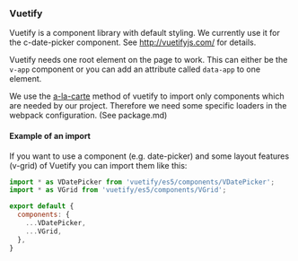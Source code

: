 ### Vuetify
 
Vuetify is a component library with default styling. We currently use it for the c-date-picker component.
See http://vuetifyjs.com/ for details.

Vuetify needs one root element on the page to work. This can either be the `v-app` component or you can add an attribute called `data-app` to one element.

We use the [a-la-carte](https://vuetifyjs.com/en/guides/a-la-carte) method of vuetify to import only components which are needed by our project. Therefore we need some specific loaders in the webpack configuration. (See package.md)

#### Example of an import

If you want to use a component (e.g. date-picker) and some layout features (v-grid) of Vuetify you can import them like this:

```js static
import * as VDatePicker from 'vuetify/es5/components/VDatePicker';
import * as VGrid from 'vuetify/es5/components/VGrid';

export default {
  components: {
    ...VDatePicker,
    ...VGrid,
  },
}
```
